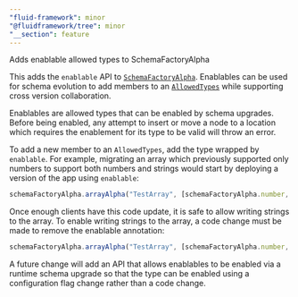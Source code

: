 ```yaml
---
"fluid-framework": minor
"@fluidframework/tree": minor
"__section": feature
---
```

Adds enablable allowed types to SchemaFactoryAlpha

This adds the `enablable` API to [`SchemaFactoryAlpha`](https://fluidframework.com/docs/api/fluid-framework/schemafactoryalpha-class).
Enablables can be used for schema evolution to add members to an [`AllowedTypes`](https://fluidframework.com/docs/api/fluid-framework/allowedtypes-typealias) while supporting cross version collaboration.

Enablables are allowed types that can be enabled by schema upgrades.
Before being enabled, any attempt to insert or move a node to a location which requires the enablement for its type to be valid will throw an error.

To add a new member to an `AllowedTypes`, add the type wrapped by `enablable`.
For example, migrating an array which previously supported only numbers to support both numbers and strings would start by deploying a version of the app using `enablable`:
```typescript
schemaFactoryAlpha.arrayAlpha("TestArray", [schemaFactoryAlpha.number, schemaFactoryAlpha.enablable(schemaFactoryAlpha.string)]);
```

Once enough clients have this code update, it is safe to allow writing strings to the array.
To enable writing strings to the array, a code change must be made to remove the enablable annotation:
```typescript
schemaFactoryAlpha.arrayAlpha("TestArray", [schemaFactoryAlpha.number, schemaFactoryAlpha.string]);
```

A future change will add an API that allows enablables to be enabled via a runtime schema upgrade so that the type can be enabled using a configuration flag change rather than a code change.
